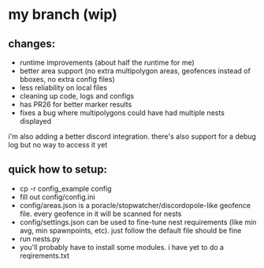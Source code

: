# my branch (wip)

## changes:
- runtime improvements (about half the runtime for me)
- better area support (no extra multipolygon areas, geofences instead of bboxes, no extra config files)
- less reliability on local files
- cleaning up code, logs and configs
- has PR26 for better marker results
- fixes a bug where multipolygons could have had multiple nests displayed

i'm also adding a better discord integration. there's also support for a debug log but no way to access it yet

## quick how to setup:
- cp -r config_example config
- fill out config/config.ini
- config/areas.json is a poracle/stopwatcher/discordopole-like geofence file. every geofence in it will be scanned for nests
- config/settings.json can be used to fine-tune nest requirements (like min avg, min spawnpoints, etc). just follow the default file should be fine
- run nests.py
- you'll probably have to install some modules. i have yet to do a reqirements.txt

